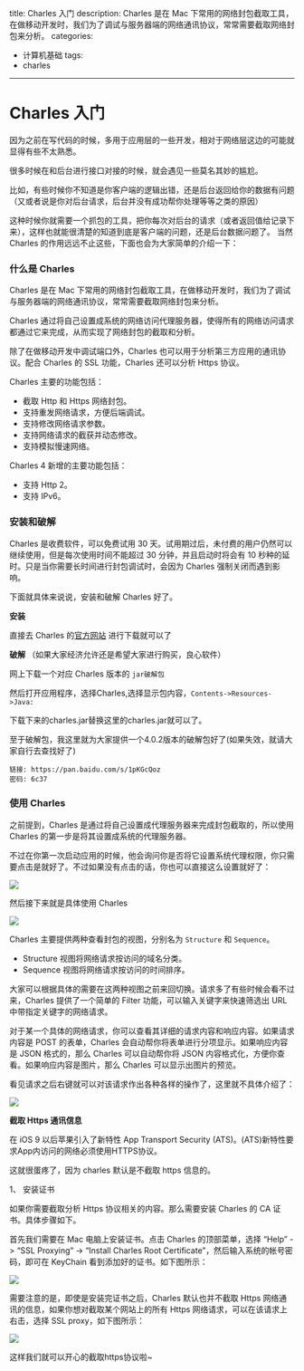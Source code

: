 title: Charles 入门
description: Charles 是在 Mac 下常用的网络封包截取工具，在做移动开发时，我们为了调试与服务器端的网络通讯协议，常常需要截取网络封包来分析。
categories: 
- 计算机基础
tags:
- charles

---

# Charles 入门

因为之前在写代码的时候，多用于应用层的一些开发，相对于网络层这边的可能就显得有些不太熟悉。

很多时候在和后台进行接口对接的时候，就会遇见一些莫名其妙的尴尬。

比如，有些时候你不知道是你客户端的逻辑出错，还是后台返回给你的数据有问题（又或者说是你对后台请求，后台并没有成功帮你处理等等之类的原因）

这种时候你就需要一个抓包的工具，把你每次对后台的请求（或者返回值给记录下来），这样也就能很清楚的知道到底是客户端的问题，还是后台数据问题了。 当然 Charles 的作用远远不止这些，下面也会为大家简单的介绍一下：

### 什么是 Charles

Charles 是在 Mac 下常用的网络封包截取工具，在做移动开发时，我们为了调试与服务器端的网络通讯协议，常常需要截取网络封包来分析。

Charles 通过将自己设置成系统的网络访问代理服务器，使得所有的网络访问请求都通过它来完成，从而实现了网络封包的截取和分析。

除了在做移动开发中调试端口外，Charles 也可以用于分析第三方应用的通讯协议。配合 Charles 的 SSL 功能，Charles 还可以分析 Https 协议。

Charles 主要的功能包括：

- 截取 Http 和 Https 网络封包。
- 支持重发网络请求，方便后端调试。
- 支持修改网络请求参数。
- 支持网络请求的截获并动态修改。
- 支持模拟慢速网络。

Charles 4 新增的主要功能包括：

- 支持 Http 2。
- 支持 IPv6。

### 安装和破解

Charles 是收费软件，可以免费试用 30 天。试用期过后，未付费的用户仍然可以继续使用，但是每次使用时间不能超过 30 分钟，并且启动时将会有 10 秒种的延时。只是当你需要长时间进行封包调试时，会因为 Charles 强制关闭而遇到影响。

下面就具体来说说，安装和破解 Charles 好了。

**安装**

直接去 Charles 的[官方网站](http://www.charlesproxy.com) 进行下载就可以了

**破解** （如果大家经济允许还是希望大家进行购买，良心软件）

网上下载一个对应 Charles 版本的 `jar破解包`

然后打开应用程序，选择Charles,选择显示包内容，`Contents->Resources->Java:`

下载下来的charles.jar替换这里的charles.jar就可以了。

至于破解包，我这里就为大家提供一个4.0.2版本的破解包好了(如果失效，就请大家自行去查找好了)

```
链接: https://pan.baidu.com/s/1pKGcQoz 
密码: 6c37
```

### 使用 Charles

之前提到，Charles 是通过将自己设置成代理服务器来完成封包截取的，所以使用 Charles 的第一步是将其设置成系统的代理服务器。

不过在你第一次启动应用的时候，他会询问你是否将它设置系统代理权限，你只需要点击是就好了。不过如果没有点击的话，你也可以直接这么设置就好了：

![](https://github.com/KnightJoker/KnightJoker.github.io/blob/master/Img/charles%E4%BB%A3%E7%90%86.png?raw=true)

然后接下来就是具体使用 Charles

![](https://github.com/KnightJoker/KnightJoker.github.io/blob/master/Img/charles%E4%B8%BB%E8%A6%81%E7%95%8C%E9%9D%A2.png?raw=true)

Charles 主要提供两种查看封包的视图，分别名为 `Structure` 和 `Sequence`。

- Structure 视图将网络请求按访问的域名分类。
- Sequence 视图将网络请求按访问的时间排序。

大家可以根据具体的需要在这两种视图之前来回切换。请求多了有些时候会看不过来，Charles 提供了一个简单的 Filter 功能，可以输入关键字来快速筛选出 URL 中带指定关键字的网络请求。

对于某一个具体的网络请求，你可以查看其详细的请求内容和响应内容。如果请求内容是 POST 的表单，Charles 会自动帮你将表单进行分项显示。如果响应内容是 JSON 格式的，那么 Charles 可以自动帮你将 JSON 内容格式化，方便你查看。如果响应内容是图片，那么 Charles 可以显示出图片的预览。

看见请求之后右键就可以对该请求作出各种各样的操作了，这里就不具体介绍了：

![](https://github.com/KnightJoker/KnightJoker.github.io/blob/master/Img/charles%E6%93%8D%E4%BD%9C.png?raw=true)

**截取 Https 通讯信息**

在 iOS 9 以后苹果引入了新特性 App Transport Security (ATS)。(ATS)新特性要求App内访问的网络必须使用HTTPS协议。

这就很蛋疼了，因为 charles 默认是不截取 https 信息的。

1、 安装证书

如果你需要截取分析 Https 协议相关的内容。那么需要安装 Charles 的 CA 证书。具体步骤如下。

首先我们需要在 Mac 电脑上安装证书。点击 Charles 的顶部菜单，选择 “Help” -> “SSL Proxying” -> “Install Charles Root Certificate”，然后输入系统的帐号密码，即可在 KeyChain 看到添加好的证书。如下图所示：

![](https://github.com/KnightJoker/KnightJoker.github.io/blob/master/Img/charles%E8%AF%81%E4%B9%A6.png?raw=true)


需要注意的是，即使是安装完证书之后，Charles 默认也并不截取 Https 网络通讯的信息，如果你想对截取某个网站上的所有 Https 网络请求，可以在该请求上右击，选择 SSL proxy，如下图所示：

![](https://github.com/KnightJoker/KnightJoker.github.io/blob/master/Img/charles%E8%AF%81%E4%B9%A6%E4%BB%A3%E7%90%86.png?raw=true)

这样我们就可以开心的截取https协议啦~